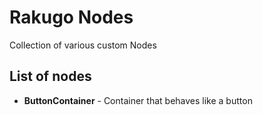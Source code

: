 # Rakugo Nodes

Collection of various custom Nodes

## List of nodes

- **ButtonContainer** - Container that behaves like a button